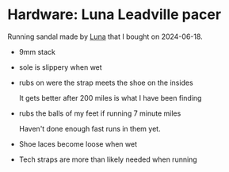 # Hardware: Luna Leadville pacer

Running sandal made by [Luna](../717) that I bought on 2024-06-18.

- 9mm stack
- sole is slippery when wet
- rubs on were the strap meets the shoe on the insides

  It gets better after 200 miles is what I have been finding

- rubs the balls of my feet if running 7 minute miles

  Haven't done enough fast runs in them yet.

- Shoe laces become loose when wet
- Tech straps are more than likely needed when running
